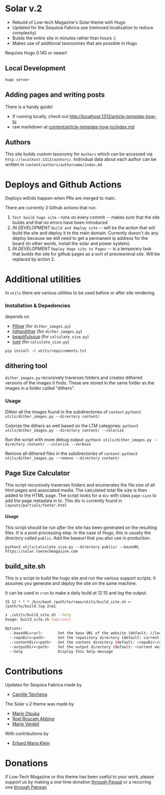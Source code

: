 # Solar v.2

- Rebuild of Low-tech Magazine's Solar theme with Hugo
- Updated for the Sequioia Fabrica use (removed localization to reduce complexity)
- Builds the entire site in minutes rather than hours :)
- Makes use of additional taxonomies that are possible in Hugo

Requires Hugo 0.145 or newer!

## Local Development
```
hugo server
```

## Adding pages and writing posts
There is a handy guide! 

- If running locally, check out [http://localhost:1313/article-template-how-to](http://localhost:1313/article-template-how-to)
- raw markdown at [content/article-template-how-to/index.md](./content/article-template-how-to/index.md)


## Authors

This site builds custom taxonomy for `Authors` which can be accessed via `http://localhost:1313/authors/`. Individual data about each author can be written in `content/authors/authorname/index.md`


# Deploys and Github Actions

Deploys will/do happen when PRs are merged to main.

There are currently 3 Github actions that run:
1. `Test build hugo site` - runs on every commit -- makes sure that the site builds and that no errors have been introduced
2. _IN DEVELOPMENT_ `Build and deploy site` -- will be the action that will build the site and deploy it to the main domain. Currently doesn't do any deploy because we still need to get a permanent ip address for the board (in other words, install the solar and power system).
3. _IN DEVELOPMENT_ `Deploy Hugo site to Pages` -- is a temporary task that builds the site for github pages as a sort of preview/eval site. Will be replaced by action 2.

# Additional utilities

In `utils` there are various utilities to be used before or after site rendering. 

### Installation & Depedencies

depends on 
* [Pillow](https://pillow.readthedocs.io) (for `dither_images.py`)
* [hitherdither](https://github.com/hbldh/hitherdither) (for `dither_images.py`)
* [beautifulsoup](https://www.crummy.com/software/BeautifulSoup/bs4/doc/) (for `calculate_size.py`)
* [lxml](https://lxml.de/) (for `calculate_size.py`)

`pip install -r utils/requirements.txt`

## dithering tool

`dither_images.py` recursively traverses folders and creates dithered versions of the images it finds. These are stored in the same folder as the images in a folder called "dithers".

### Usage

Dither all the images found in the subdirectories of `content` 
`python3 utils/dither_images.py --directory content/`

Colorize the dithers as well based on the LTM categories:
`python3 utils/dither_images.py --directory content/ --colorize`

Run the script with more debug output:
`python3 utils/dither_images.py --directory content/ --colorize --verbose`

Remove all dithered files in the subdirectories of `content`:
`python3 utils/dither_images.py --remove --directory content/`

## Page Size Calculator

This script recursively traverses folders and enumerates the file size of all html pages and associated media.
The calculated total file size is then added to the HTML page. The script looks for a `div` with class `page-size` to add the page metadata in to. This div is currently found in `layouts/partials/footer.html`

#### Usage

This script should be run *after* the site has been generated on the resulting files. It is a post-processing step.
In the case of Hugo, this is usually the directory called `public`. Add the baseurl that you also use in production:

`python3 utils/calculate_size.py --directory public/ --baseURL https://solar.lowtechmagazine.com`

## build_site.sh

This is a script to build the hugo site and run the various support scripts. It assumes you generate and deploy the site on the same machine.

It can be used in `cron` to make a daily build at 12:15 and log the output. 

`15 12 * * * /bin/bash /path/to/repo/utils/build_site.sh > /path/to/build.log 2>&1`

```bash
❯ ./utils/build_site.sh --help
Usage: build_site.sh [options]

Options:
  --baseURL=<url>       Set the base URL of the website (default: //localhost:9000)
  --repoDir=<path>      Set the repository directory (default: current working directory)
  --contentDir=<path>   Set the content directory (default: <repoDir>/content)
  --outputDir=<path>    Set the output directory (default: <current working directory>/built-site)
  --help                Display this help message
```

# Contributions

Updates for Sequioa Fabrica made by
* [Camille Teicheira](https://camileanne.com)

The Solar v.2 theme was made by

* [Marie Otsuka](https://motsuka.com/)
* [Roel Roscam Abbing](https://test.roelof.info)
* [Marie Verdeil](https://verdeil.net/)

With contributions by
* [Erhard Maria Klein](http://www.weitblick.de/)

# Donations

If Low-Tech Magazine or this theme has been useful to your work, please support us by making a one time donation [through Paypal](https://www.paypal.com/paypalme/lowtechmagazine) or a recurring one [through Patreon](https://solar.lowtechmagazine.com/donate/) 

